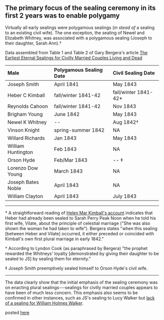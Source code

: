 
## The primary focus of the sealing ceremony in its first 2 years was to enable polygamy

Virtually all early sealings were polygamous sealings (_in stead of_ a sealing to an existing civil wife).  The one exception, the sealing of Newel and Elizabeth Whitney, was associated with a polygamous sealing (Joseph to their daughter, Sarah Ann).†

Data assembled from Table 1 and Table 2 of Gary Bergera's article [The Earliest Eternal Sealings for Civilly Married Couples Living and Dead](https://www.dialoguejournal.com/wp-content/uploads/sbi/articles/Dialogue_V35N03_49.pdf)

Male | Polygamous Sealing Date | Civil Sealing Date
:--|:--|:--
Joseph Smith | April 1841 | May 1843
Heber C Kimball | fall/winter 1841-42 | fall/winter 1841-42\*
Reynolds Cahoon | fall/winter 1841-42 | Nov 1843
Brigham Young | June 1842 | May 1843
Newel K Whitney | -- | Aug 1842†
Vinson Knight | spring-summer 1842 | NA
Willard Richards | Jan 1843 | May 1843
William Huntington | Feb 1843 | NA
Orson Hyde | Feb/Mar 1843 | -- ‡
Lorenzo Dow Young | March 1843 | NA
Joseph Bates Noble | April 1843 | NA
William Clayton | April 1843 | July 1843

---

\* A straightforward reading of [Helen Mar Kimball's account](https://scholarsarchive.byu.edu/cgi/viewcontent.cgi?referer=&httpsredir=1&article=1737&context=byusq) indicates that Heber had already been sealed to Sarah Perry Peak Noon when he told his first wife, Vilate, about the principle of celestial marriage ("She was also shown the woman he had taken to wife").  Bergera states "when this sealing [between Heber and Vilate] occurred, it either preceded or coincided with Kimball's own first plural marriage in early 1842."

† According to Lyndon Cook (as paraphrased by Bergera) "the prophet rewarded the Whitneys' loyalty [demonstrated by giving their daughter to be sealed to JS] by sealing them for eternity."

‡ Joseph Smith preemptively sealed himself to Orson Hyde's civil wife.

---

The data clearly show that the initial emphasis of the sealing ceremony was on enacting plural sealings---sealings for civilly  married couples appears to have been of much less concern.  This emphasis also seems to be confirmed in other instances, such as JS's sealing to Lucy Walker but [lack of a sealing for William Holmes Walker](https://github.com/faenrandir/a_careful_examination/blob/c442ec967fc02943365dd08a6f64b0d5bbb92060/documents/polygamy/william-holmes-walker.md).

posted [here](https://www.reddit.com/r/mormon/comments/85fvza/the_primary_focus_of_the_sealing_ceremony_in_its/)
